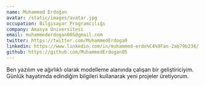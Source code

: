 ```yaml
---
name: Muhammed Erdoğan
avatar: /static/images/avatar.jpg
occupation: Bilgisayar Programcılığı
company: Amasya Üniversitesi
email: muhammederdogan005@gmail.com
twitter: https://twitter.com/MuhammedErdoga0
linkedin: https://www.linkedin.com/in/muhammed-erdo%C4%9Fan-2ab79b234/
github: https://github.com/MuhammedErdogan05
---
```


Ben yazılım ve ağırlıklı olarak modelleme alanında çalışan bir geliştiriciyim. Günlük hayatımda edindiğim bilgileri kullanarak yeni projeler üretiyorum.
